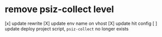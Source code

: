 # remove psiz-collect level
[x] update rewrite
[X] update env name on vhost
[X] update hit config
[ ] update deploy project script, `psiz-collect` no longer exists
